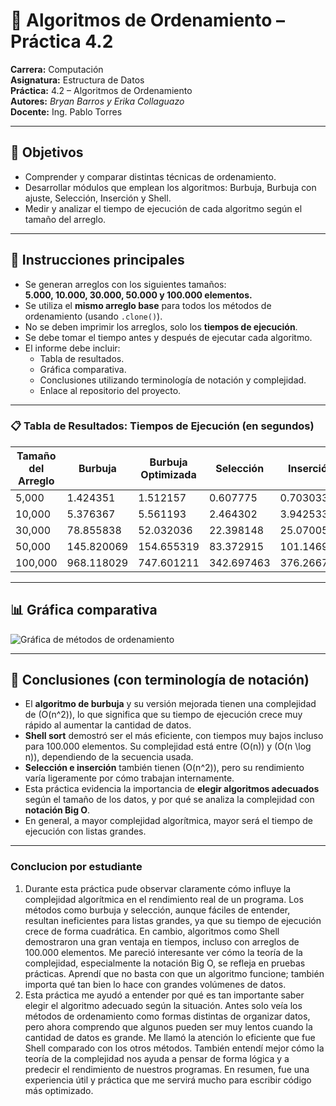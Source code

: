 # 🧠 Algoritmos de Ordenamiento – Práctica 4.2

**Carrera:** Computación  
**Asignatura:** Estructura de Datos  
**Práctica:** 4.2  – Algoritmos de Ordenamiento  
**Autores:** *Bryan Barros y Erika Collaguazo*  
**Docente:** Ing. Pablo Torres

---

## 🎯 Objetivos

- Comprender y comparar distintas técnicas de ordenamiento.
- Desarrollar módulos que emplean los algoritmos: Burbuja, Burbuja con ajuste, Selección, Inserción y Shell.
- Medir y analizar el tiempo de ejecución de cada algoritmo según el tamaño del arreglo.

---

## 🧪 Instrucciones principales

- Se generan arreglos con los siguientes tamaños:  
  **5.000, 10.000, 30.000, 50.000 y 100.000 elementos.**
- Se utiliza el **mismo arreglo base** para todos los métodos de ordenamiento (usando `.clone()`).
- No se deben imprimir los arreglos, solo los **tiempos de ejecución**.
- Se debe tomar el tiempo antes y después de ejecutar cada algoritmo.
- El informe debe incluir:
    - Tabla de resultados.
    - Gráfica comparativa.
    - Conclusiones utilizando terminología de notación y complejidad.
    - Enlace al repositorio del proyecto.

---

### 📋 Tabla de Resultados: Tiempos de Ejecución (en segundos)

| Tamaño del Arreglo | Burbuja     | Burbuja Optimizada | Selección   | Inserción   | Shell       |
|--------------------|-------------|---------------------|-------------|-------------|-------------|
| 5,000              | 1.424351    | 1.512157            | 0.607775    | 0.703033    | 0.013431    |
| 10,000             | 5.376367    | 5.561193            | 2.464302    | 3.942533    | 0.048947    |
| 30,000             | 78.855838   | 52.032036           | 22.398148   | 25.070052   | 0.113490    |
| 50,000             | 145.820069  | 154.655319          | 83.372915   | 101.146991  | 0.226128    |
| 100,000            | 968.118029  | 747.601211          | 342.697463  | 376.266798  | 0.581103    |

---
## 📊 Gráfica comparativa

![Gráfica de métodos de ordenamiento](grafica_comparativa.jpeg)

---

## 📌 Conclusiones (con terminología de notación)

- El **algoritmo de burbuja** y su versión mejorada tienen una complejidad de \(O(n^2)\), lo que significa que su tiempo de ejecución crece muy rápido al aumentar la cantidad de datos.
- **Shell sort** demostró ser el más eficiente, con tiempos muy bajos incluso para 100.000 elementos. Su complejidad está entre \(O(n)\) y \(O(n \log n)\), dependiendo de la secuencia usada.
- **Selección e inserción** también tienen \(O(n^2)\), pero su rendimiento varía ligeramente por cómo trabajan internamente.
- Esta práctica evidencia la importancia de **elegir algoritmos adecuados** según el tamaño de los datos, y por qué se analiza la complejidad con **notación Big O**.
- En general, a mayor complejidad algorítmica, mayor será el tiempo de ejecución con listas grandes.
 
---
### Conclucion por estudiante 
1. Durante esta práctica pude observar claramente cómo influye la complejidad algorítmica en el rendimiento real de un programa. Los métodos como burbuja y selección, aunque fáciles de entender, resultan ineficientes para listas grandes, ya que su tiempo de ejecución crece de forma cuadrática. En cambio, algoritmos como Shell demostraron una gran ventaja en tiempos, incluso con arreglos de 100.000 elementos. Me pareció interesante ver cómo la teoría de la complejidad, especialmente la notación Big O, se refleja en pruebas prácticas. Aprendí que no basta con que un algoritmo funcione; también importa qué tan bien lo hace con grandes volúmenes de datos.
2. Esta práctica me ayudó a entender por qué es tan importante saber elegir el algoritmo adecuado según la situación. Antes solo veía los métodos de ordenamiento como formas distintas de organizar datos, pero ahora comprendo que algunos pueden ser muy lentos cuando la cantidad de datos es grande. Me llamó la atención lo eficiente que fue Shell comparado con los otros métodos. También entendí mejor cómo la teoría de la complejidad nos ayuda a pensar de forma lógica y a predecir el rendimiento de nuestros programas. En resumen, fue una experiencia útil y práctica que me servirá mucho para escribir código más optimizado.
